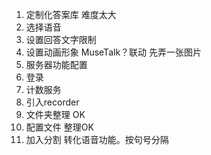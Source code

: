 1. 定制化答案库 难度太大
2. 选择语音
3. 设置回答文字限制
4. 设置动画形象 MuseTalk？联动 先弄一张图片
5. 服务器功能配置
6. 登录
7. 计数服务
8. 引入recorder
9.  文件夹整理 OK
10. 配置文件 整理OK
11. 加入分割 转化语音功能。按句号分隔